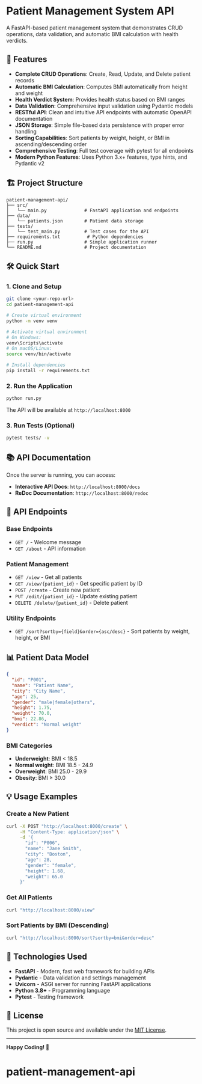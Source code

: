 # Patient Management System API

A FastAPI-based patient management system that demonstrates CRUD operations, data validation, and automatic BMI calculation with health verdicts.

## 🚀 Features

- **Complete CRUD Operations**: Create, Read, Update, and Delete patient records
- **Automatic BMI Calculation**: Computes BMI automatically from height and weight
- **Health Verdict System**: Provides health status based on BMI ranges
- **Data Validation**: Comprehensive input validation using Pydantic models
- **RESTful API**: Clean and intuitive API endpoints with automatic OpenAPI documentation
- **JSON Storage**: Simple file-based data persistence with proper error handling
- **Sorting Capabilities**: Sort patients by weight, height, or BMI in ascending/descending order
- **Comprehensive Testing**: Full test coverage with pytest for all endpoints
- **Modern Python Features**: Uses Python 3.x+ features, type hints, and Pydantic v2

## 🏗️ Project Structure

```
patient-management-api/
├── src/
│   └── main.py              # FastAPI application and endpoints
├── data/
│   └── patients.json        # Patient data storage
├── tests/
│   └── test_main.py         # Test cases for the API
├── requirements.txt          # Python dependencies
├── run.py                   # Simple application runner
└── README.md                # Project documentation
```

## 🛠️ Quick Start

### 1. Clone and Setup
```bash
git clone <your-repo-url>
cd patient-management-api

# Create virtual environment
python -m venv venv

# Activate virtual environment
# On Windows:
venv\Scripts\activate
# On macOS/Linux:
source venv/bin/activate

# Install dependencies
pip install -r requirements.txt
```

### 2. Run the Application
```bash
python run.py
```

The API will be available at `http://localhost:8000`

### 3. Run Tests (Optional)
```bash
pytest tests/ -v
```

## 📚 API Documentation

Once the server is running, you can access:
- **Interactive API Docs**: `http://localhost:8000/docs`
- **ReDoc Documentation**: `http://localhost:8000/redoc`

## 🔌 API Endpoints

### Base Endpoints
- `GET /` - Welcome message
- `GET /about` - API information

### Patient Management
- `GET /view` - Get all patients
- `GET /view/{patient_id}` - Get specific patient by ID
- `POST /create` - Create new patient
- `PUT /edit/{patient_id}` - Update existing patient
- `DELETE /delete/{patient_id}` - Delete patient

### Utility Endpoints
- `GET /sort?sortby={field}&order={asc/desc}` - Sort patients by weight, height, or BMI

## 📊 Patient Data Model

```json
{
  "id": "P001",
  "name": "Patient Name",
  "city": "City Name",
  "age": 25,
  "gender": "male|female|others",
  "height": 1.75,
  "weight": 70.0,
  "bmi": 22.86,
  "verdict": "Normal weight"
}
```

### BMI Categories
- **Underweight**: BMI < 18.5
- **Normal weight**: BMI 18.5 - 24.9
- **Overweight**: BMI 25.0 - 29.9
- **Obesity**: BMI ≥ 30.0

## 💡 Usage Examples

### Create a New Patient
```bash
curl -X POST "http://localhost:8000/create" \
     -H "Content-Type: application/json" \
     -d '{
       "id": "P006",
       "name": "Jane Smith",
       "city": "Boston",
       "age": 28,
       "gender": "female",
       "height": 1.68,
       "weight": 65.0
     }'
```

### Get All Patients
```bash
curl "http://localhost:8000/view"
```

### Sort Patients by BMI (Descending)
```bash
curl "http://localhost:8000/sort?sortby=bmi&order=desc"
```

## 🔧 Technologies Used

- **FastAPI** - Modern, fast web framework for building APIs
- **Pydantic** - Data validation and settings management
- **Uvicorn** - ASGI server for running FastAPI applications
- **Python 3.8+** - Programming language
- **Pytest** - Testing framework

## 📝 License

This project is open source and available under the [MIT License](LICENSE).

---

**Happy Coding! 🎉**
# patient-management-api
